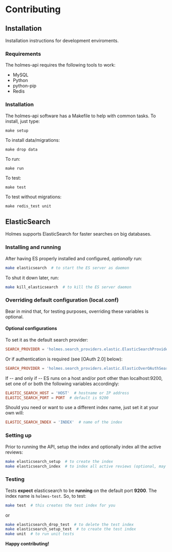 Contributing
============

Installation
------------

Installation instructions for development enviroments.

### Requirements

The holmes-api requires the following tools to work:

* MySQL
* Python
* python-pip
* Redis

### Installation

The holmes-api software has a Makefile to help with common tasks. To install, just type:

    make setup

To install data/migrations:

    make drop data

To run:

    make run

To test:

    make test

To test without migrations:

    make redis_test unit


ElasticSearch
-------------

Holmes supports ElasticSearch for faster searches on big databases.

### Installing and running

After having ES properly installed and configured, *optionally* run:

```bash
make elasticsearch  # to start the ES server as daemon
```

To shut it down later, run:

```bash
make kill_elasticsearch  # to kill the ES server daemon
```

### Overriding default configuration (local.conf)

Bear in mind that, for testing purposes, overriding these variables is optional.

#### Optional configurations

To set it as the default search provider:

```conf
SEARCH_PROVIDER = 'holmes.search_providers.elastic.ElasticSearchProvider'
```

Or if authentication is required (see [OAuth 2.0] below):

```conf
SEARCH_PROVIDER = 'holmes.search_providers.elastic.ElasticOverOAuthSearchProvider'
```

If -- and only if -- ES runs on a host and/or port other than localhost:9200, set one of or both the following variables accordingly:

```conf
ELASTIC_SEARCH_HOST = 'HOST'  # hostname or IP address
ELASTIC_SEARCH_PORT = PORT  # default is 9200
```

Should you need or want to use a different index name, just set it at your own will:

```conf
ELASTIC_SEARCH_INDEX = 'INDEX'  # name of the index
```

### Setting up

Prior to running the API, setup the index and optionally index all the active reviews:

```bash
make elasticsearch_setup  # to create the index
make elasticsearch_index  # to index all active reviews (optional, may take too long)
```

### Testing

Tests **expect** elasticsearch to be **running** on the default port **9200**. The index name is `holmes-test`. So, to test:

```bash
make test  # this creates the test index for you
```

or

```bash
make elasticsearch_drop_test  # to delete the test index
make elasticsearch_setup_test  # to create the test index
make unit  # to run unit tests
```

**Happy contributing!**
